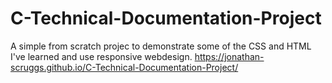 # C-Technical-Documentation-Project
A simple from scratch projec to demonstrate some of the CSS and HTML I've learned and use responsive webdesign.
https://jonathan-scruggs.github.io/C-Technical-Documentation-Project/
